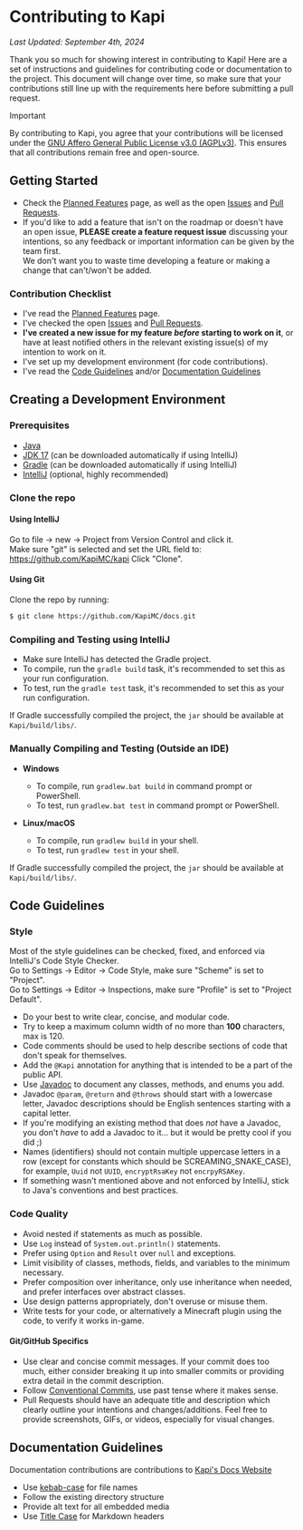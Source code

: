 # Contributing to Kapi

_Last Updated: September 4th, 2024_

Thank you so much for showing interest in contributing to Kapi!
Here are a set of instructions and guidelines for contributing code or documentation to the project.
This document will change over time, so make sure that your contributions still line up with the requirements here
before submitting a pull request.

> [!IMPORTANT]
> By contributing to Kapi, you agree that your contributions will be licensed under
> the [GNU Affero General Public License v3.0 (AGPLv3)](https://opensource.org/licenses/agpl-v3).
> This ensures that all contributions remain free and open-source.

## Getting Started

- Check the [Planned Features](https://kapimc.github.io/docs/planned-features) page,
  as well as the open [Issues](https://github.com/KapiMC/Kapi/issues)
  and [Pull Requests](https://github.com/KapiMC/Kapi/pulls).
- If you'd like to add a feature that isn't on the roadmap or doesn't have an open issue,
  **PLEASE create a feature request issue** discussing your intentions,
  so any feedback or important information can be given by the team first.  
  We don't want you to waste time developing a feature or making a change that can't/won't be added.

### Contribution Checklist

- I've read the [Planned Features](https://kapimc.github.io/docs/planned-features) page.
- I've checked the open [Issues](https://github.com/KapiMC/Kapi/issues)
  and [Pull Requests](https://github.com/KapiMC/Kapi/pulls).
- **I've created a new issue for my feature _before_ starting to work on it**,
  or have at least notified others in the relevant existing issue(s) of my intention to work on it.
- I've set up my development environment (for code contributions).
- I've read the [Code Guidelines](#code-guidelines) and/or [Documentation Guidelines](#documentation-guidelines)

## Creating a Development Environment

### Prerequisites

- [Java](https://www.java.com/en/download/manual.jsp)
- [JDK 17](https://adoptium.net/temurin/releases/?version=17) (can be downloaded automatically if using IntelliJ)
- [Gradle](https://gradle.org/install/) (can be downloaded automatically if using IntelliJ)
- [IntelliJ](https://www.jetbrains.com/idea/download) (optional, highly recommended)

### Clone the repo

#### Using IntelliJ

Go to file -> new -> Project from Version Control and click it.  
Make sure "git" is selected and set the URL field to: https://github.com/KapiMC/kapi
Click "Clone".

#### Using Git

Clone the repo by running:

```sh
$ git clone https://github.com/KapiMC/docs.git
```

### Compiling and Testing using IntelliJ

- Make sure IntelliJ has detected the Gradle project.
- To compile, run the `gradle build` task, it's recommended to set this as your run configuration.
- To test, run the `gradle test` task, it's recommended to set this as your run configuration.

If Gradle successfully compiled the project, the `jar` should be available at `Kapi/build/libs/`.

### Manually Compiling and Testing (Outside an IDE)

- **Windows**

    - To compile, run `gradlew.bat build` in command prompt or PowerShell.
    - To test, run `gradlew.bat test` in command prompt or PowerShell.

- **Linux/macOS**

    - To compile, run `gradlew build` in your shell.
    - To test, run `gradlew test` in your shell.

If Gradle successfully compiled the project, the `jar` should be available at `Kapi/build/libs/`.

## Code Guidelines

### Style

Most of the style guidelines can be checked, fixed, and enforced via IntelliJ's Code Style Checker.  
Go to Settings -> Editor -> Code Style, make sure "Scheme" is set to "Project".  
Go to Settings -> Editor -> Inspections, make sure "Profile" is set to "Project Default".

- Do your best to write clear, concise, and modular code.
- Try to keep a maximum column width of no more than **100** characters, max is 120.
- Code comments should be used to help describe sections of code that don't speak for themselves.
- Add the `@Kapi` annotation for anything that is intended to be a part of the public API.
- Use [Javadoc](https://www.oracle.com/technical-resources/articles/java/javadoc-tool.html) to document any classes,
  methods, and enums you add.
- Javadoc `@param`, `@return` and `@throws` should start with a lowercase letter,
  Javadoc descriptions should be English sentences starting with a capital letter.
- If you're modifying an existing method that does _not_ have a Javadoc,
  you don't _have_ to add a Javadoc to it... but it would be pretty cool if you did ;)
- Names (identifiers) should not contain multiple uppercase letters in a row (except for constants which should be
  SCREAMING_SNAKE_CASE), for example, `Uuid` not `UUID`, `encryptRsaKey` not `encrpyRSAKey`.
- If something wasn't mentioned above and not enforced by IntelliJ, stick to Java's conventions and best practices.

### Code Quality

- Avoid nested if statements as much as possible.
- Use `Log` instead of `System.out.println()` statements.
- Prefer using `Option` and `Result` over `null` and exceptions.
- Limit visibility of classes, methods, fields, and variables to the minimum necessary.
- Prefer composition over inheritance, only use inheritance when needed, and prefer interfaces over abstract classes.
- Use design patterns appropriately, don't overuse or misuse them.
- Write tests for your code, or alternatively a Minecraft plugin using the code, to verify it works in-game.

#### Git/GitHub Specifics

- Use clear and concise commit messages. If your commit does too much, either consider breaking it up into smaller
  commits or providing extra detail in the commit description.
- Follow [Conventional Commits](https://www.conventionalcommits.org/en/v1.0.0/), use past tense where it makes sense.
- Pull Requests should have an adequate title and description which clearly outline your intentions and
  changes/additions. Feel free to provide screenshots, GIFs, or videos, especially for visual changes.

## Documentation Guidelines

Documentation contributions are contributions to [Kapi's Docs Website](https://kapimc.github.io/docs)

- Use [kebab-case](https://developer.mozilla.org/en-US/docs/Glossary/Kebab_case) for file names
- Follow the existing directory structure
- Provide alt text for all embedded media
- Use [Title Case](https://apastyle.apa.org/style-grammar-guidelines/capitalization/title-case) for Markdown headers
